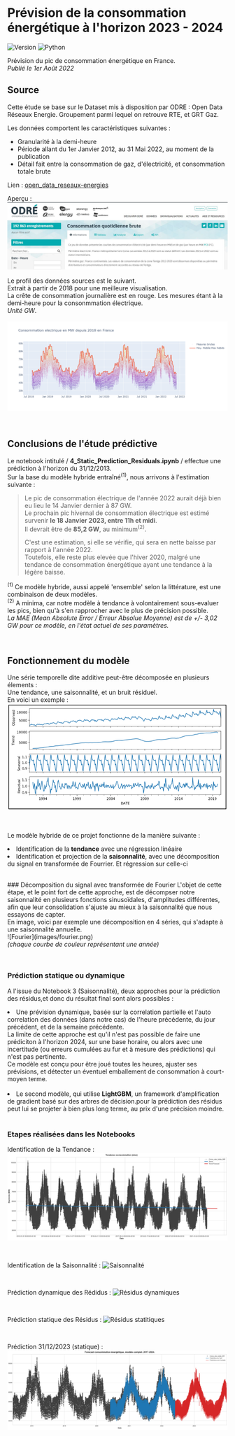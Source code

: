 # Prévision de la consommation énergétique à l'horizon 2023 - 2024

![Version](https://img.shields.io/badge/version-1.0.0-blue) ![Python](https://img.shields.io/badge/python-3.10.5-red)

<p>Prévision du pic de consommation énergétique en France.<br />
<i>Publié le 1er Août 2022</i></p>

## Source
Cette étude se base sur le Dataset mis à disposition par ODRE : Open Data Réseaux Energie.
Groupement parmi lequel on retrouve RTE, et GRT Gaz.

Les données comportent les caractéristiques suivantes :
- Granularité à la demi-heure
- Période allant du 1er Janvier 2012, au 31 Mai 2022, au moment de la publication
- Détail fait entre la consommation de gaz, d'électricité, et consommation totale brute

Lien : [open_data_reseaux-energies](https://odre.opendatasoft.com/explore/dataset/consommation-quotidienne-brute/information/?sort=-date_heure&dataChart=eyJxdWVyaWVzIjpbeyJjaGFydHMiOlt7InR5cGUiOiJsaW5lIiwiZnVuYyI6Ik1BWCIsInlBeGlzIjoiY29uc29tbWF0aW9uX2JydXRlX2VsZWN0cmljaXRlX3J0ZSIsInNjaWVudGlmaWNEaXNwbGF5Ijp0cnVlLCJjb2xvciI6IiM2NmMyYTUifV0sInhBeGlzIjoiZGF0ZV9oZXVyZSIsIm1heHBvaW50cyI6bnVsbCwidGltZXNjYWxlIjoiaG91ciIsInNvcnQiOiIiLCJjb25maWciOnsiZGF0YXNldCI6ImNvbnNvbW1hdGlvbi1xdW90aWRpZW5uZS1icnV0ZSIsIm9wdGlvbnMiOnsic29ydCI6Ii1kYXRlX2hldXJlIn19fV0sInRpbWVzY2FsZSI6IiIsInNpbmdsZUF4aXMiOmZhbHNlLCJkaXNwbGF5TGVnZW5kIjp0cnVlLCJhbGlnbk1vbnRoIjp0cnVlfQ%3D%3D)

Aperçu : ![Aperçu](images/OpenData.JPG)

Le profil des données sources est le suivant.<br/>
Extrait à partir de 2018 pour une meilleure visualisation.<br/>
La crête de consommation journalière est en rouge. Les mesures étant à la demi-heure pour la consonmmation électrique.<br/> 
<i>Unité GW</i>.<br/><br/>
![Consommation](images/raw_data_viz.png)

<br/>

## Conclusions de l'étude prédictive
Le notebook intitulé / **4_Static_Prediction_Residuals.ipynb** / effectue une prédiction à l'horizon du 31/12/2013.<br/>
Sur la base du modèle hybride entraîné<sup>(1)</sup>, nous arrivons à l'estimation suivante :
>Le pic de consommation électrique de l'année 2022 aurait déjà bien eu lieu le 14 Janvier dernier à 87 GW.<br/>
>Le prochain pic hivernal de consommation électrique est estimé survenir **le 18 Janvier 2023, entre 11h et midi**.<br/>
>Il devrait être de **85,2 GW**, au minimum<sup>(2)</sup>.<br/>
>
>C'est une estimation, si elle se vérifie, qui sera en nette baisse par rapport à l'année 2022.<br/>
>Toutefois, elle reste plus elevée que l'hiver 2020, malgré une tendance de consommation énergétique ayant une tendance à la légère baisse.

<sup>(1)</sup> Ce modèle hybride, aussi appelé 'ensemble' selon la littérature, est une combinaison de deux modèles.<br/>
<sup>(2)</sup> A minima, car notre modèle à tendance à volontairement sous-evaluer les pics, bien qu'à s'en rapprocher avec le plus de précision possible.<br/>
<i>La MAE (Mean Absolute Error / Erreur Absolue Moyenne) est de +/- 3,02 GW pour ce modèle, en l'état actuel de ses paramètres.</i>

<br />

## Fonctionnement du modèle

Une série temporelle dite additive peut-être décomposée en plusieurs élements :<br/>
Une tendance, une saisonnalité, et un bruit résiduel.<br/>
En voici un exemple :<br/>
![Décomposition](images/time_series_decomposition.png)

<br/>
<p>
Le modèle hybride de ce projet fonctionne de la manière suivante :
  <li>Identification de la <b>tendance</b> avec une régression linéaire</li>
<li>Identification et projection de la <b>saisonnalité</b>, avec une décomposition du signal en transformée de Fourrier. Et régression sur celle-ci</li>
</p>
<br/>
### Décomposition du signal avec transformée de Fourier
L'objet de cette étape, et le point fort de cette approche, est de décompser notre saisonnalité en plusieurs fonctions sinusoïdales, d'amplitudes différentes, afin que leur consolidation s'ajuste au mieux à la saisonnalité que nous essayons de capter.<br/>
En image, voici par exemple une décomposition en 4 séries, qui s'adapte à une saisonnalité annuelle.<br/>
![Fourier](images/fourier.png)<br/>
<i>(chaque courbe de couleur représentant une année)</i>
</p>

<br/>

### Prédiction statique ou dynamique
A l'issue du Notebook 3 (Saisonnalité), deux approches pour la prédiction des résidus,et donc du résultat final sont alors possibles :<br/>
<li>Une prévision dynamique, basée sur la correlation partielle et l'auto correlation des données (dans notre cas) de l'heure précédente, du jour précédent, et de la semaine précédente.<br/>La limite de cette approche est qu'il n'est pas possible de faire une prédiciton à l'horizon 2024, sur une base horaire, ou alors avec une incertitude (ou erreurs cumulées au fur et à mesure des prédictions) qui n'est pas pertinente.<br/>
Ce modèle est conçu pour être joué toutes les heures, ajuster ses prévisions, et détecter un éventuel emballement de consommation à court-moyen terme.</li><br/>
<li>Le second modèle, qui utilise <b>LightGBM</b>, un framework d'amplification de gradient basé sur des arbres de décision.pour la prédiction des résidus peut lui se projeter à bien plus long terme, au prix d'une précision moindre.</li>

<br/>

### Etapes réalisées dans les Notebooks

Identification de la Tendance : 
![Tendance](images/trend.png)

<br/>

Identification de la Saisonnalité : 
![Saisonnalité](images/saisonnalité.png)

<br/>

Prédiction dynamique des Rédidus : 
![Résidus dynamiques](images/résidus_dynamiques.png)


<br/>

Prédiction statique des Résidus : 
![Résidus statitiques](images/résidus.png)

<br/>

Prédiction 31/12/2023 (statique) : 
![Prédiction finale](images/forecast_final.png)
